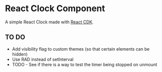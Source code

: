 # React Clock Component

A simple React Clock made with [React CDK](https://github.com/kadirahq/react-cdk).

## TO DO

- Add visibility flag to custom themes (so that certain elements can be hidden)
- Use RAD instead of setInterval
- TODO - See if there is a way to test the timer being stopped on unmount
